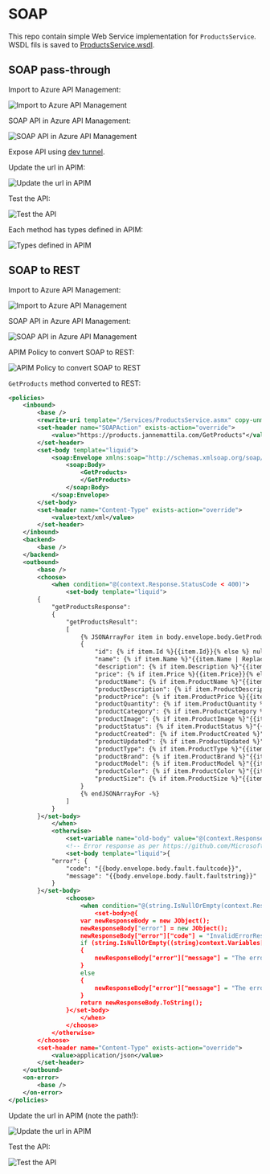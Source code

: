 # SOAP

This repo contain simple Web Service implementation for `ProductsService`.
WSDL fils is saved to [ProductsService.wsdl](./ProductsService.wsdl).

## SOAP pass-through

Import to Azure API Management:

![Import to Azure API Management](./images/apim-soap1.png)

SOAP API in Azure API Management:

![SOAP API in Azure API Management](./images/apim-soap2.png)

Expose API using [dev tunnel](https://learn.microsoft.com/en-us/azure/developer/dev-tunnels/get-started?tabs=windows).

Update the url in APIM:

![Update the url in APIM](./images/apim-soap3.png)

Test the API:

![Test the API](./images/apim-soap4.png)

Each method has types defined in APIM:

![Types defined in APIM](./images/apim-soap5.png)

## SOAP to REST

Import to Azure API Management:

![Import to Azure API Management](./images/apim-soap6.png)

SOAP API in Azure API Management:

![SOAP API in Azure API Management](./images/apim-soap7.png)

APIM Policy to convert SOAP to REST:

![APIM Policy to convert SOAP to REST](./images/apim-soap8.png)

`GetProducts` method converted to REST:

```xml
<policies>
    <inbound>
        <base />
        <rewrite-uri template="/Services/ProductsService.asmx" copy-unmatched-params="false" />
        <set-header name="SOAPAction" exists-action="override">
            <value>"https://products.jannemattila.com/GetProducts"</value>
        </set-header>
        <set-body template="liquid">
			<soap:Envelope xmlns:soap="http://schemas.xmlsoap.org/soap/envelope/" xmlns="https://products.jannemattila.com/" xmlns:xsi="http://www.w3.org/2001/XMLSchema-instance">
				<soap:Body>
					<GetProducts>
					</GetProducts>
				</soap:Body>
			</soap:Envelope>
		</set-body>
        <set-header name="Content-Type" exists-action="override">
            <value>text/xml</value>
        </set-header>
    </inbound>
    <backend>
        <base />
    </backend>
    <outbound>
        <base />
        <choose>
            <when condition="@(context.Response.StatusCode < 400)">
                <set-body template="liquid">
        {
            "getProductsResponse": 
            {
                "getProductsResult": 
                [
                    {% JSONArrayFor item in body.envelope.body.GetProductsResponse.GetProductsResult -%}
                    {
                        "id": {% if item.Id %}{{item.Id}}{% else %} null {% endif %},
                        "name": {% if item.Name %}"{{item.Name | Replace: '\r', '\r' | Replace: '\n', '\n' | Replace: '([^\\](\\\\)*)"', '$1\"'}}"{% else %} null {% endif %},
                        "description": {% if item.Description %}"{{item.Description | Replace: '\r', '\r' | Replace: '\n', '\n' | Replace: '([^\\](\\\\)*)"', '$1\"'}}"{% else %} null {% endif %},
                        "price": {% if item.Price %}{{item.Price}}{% else %} null {% endif %},
                        "productName": {% if item.ProductName %}"{{item.ProductName | Replace: '\r', '\r' | Replace: '\n', '\n' | Replace: '([^\\](\\\\)*)"', '$1\"'}}"{% else %} null {% endif %},
                        "productDescription": {% if item.ProductDescription %}"{{item.ProductDescription | Replace: '\r', '\r' | Replace: '\n', '\n' | Replace: '([^\\](\\\\)*)"', '$1\"'}}"{% else %} null {% endif %},
                        "productPrice": {% if item.ProductPrice %}{{item.ProductPrice}}{% else %} null {% endif %},
                        "productQuantity": {% if item.ProductQuantity %}{{item.ProductQuantity}}{% else %} null {% endif %},
                        "productCategory": {% if item.ProductCategory %}"{{item.ProductCategory | Replace: '\r', '\r' | Replace: '\n', '\n' | Replace: '([^\\](\\\\)*)"', '$1\"'}}"{% else %} null {% endif %},
                        "productImage": {% if item.ProductImage %}"{{item.ProductImage | Replace: '\r', '\r' | Replace: '\n', '\n' | Replace: '([^\\](\\\\)*)"', '$1\"'}}"{% else %} null {% endif %},
                        "productStatus": {% if item.ProductStatus %}"{{item.ProductStatus | Replace: '\r', '\r' | Replace: '\n', '\n' | Replace: '([^\\](\\\\)*)"', '$1\"'}}"{% else %} null {% endif %},
                        "productCreated": {% if item.ProductCreated %}"{{item.ProductCreated | Replace: '\r', '\r' | Replace: '\n', '\n' | Replace: '([^\\](\\\\)*)"', '$1\"'}}"{% else %} null {% endif %},
                        "productUpdated": {% if item.ProductUpdated %}"{{item.ProductUpdated | Replace: '\r', '\r' | Replace: '\n', '\n' | Replace: '([^\\](\\\\)*)"', '$1\"'}}"{% else %} null {% endif %},
                        "productType": {% if item.ProductType %}"{{item.ProductType | Replace: '\r', '\r' | Replace: '\n', '\n' | Replace: '([^\\](\\\\)*)"', '$1\"'}}"{% else %} null {% endif %},
                        "productBrand": {% if item.ProductBrand %}"{{item.ProductBrand | Replace: '\r', '\r' | Replace: '\n', '\n' | Replace: '([^\\](\\\\)*)"', '$1\"'}}"{% else %} null {% endif %},
                        "productModel": {% if item.ProductModel %}"{{item.ProductModel | Replace: '\r', '\r' | Replace: '\n', '\n' | Replace: '([^\\](\\\\)*)"', '$1\"'}}"{% else %} null {% endif %},
                        "productColor": {% if item.ProductColor %}"{{item.ProductColor | Replace: '\r', '\r' | Replace: '\n', '\n' | Replace: '([^\\](\\\\)*)"', '$1\"'}}"{% else %} null {% endif %},
                        "productSize": {% if item.ProductSize %}"{{item.ProductSize | Replace: '\r', '\r' | Replace: '\n', '\n' | Replace: '([^\\](\\\\)*)"', '$1\"'}}"{% else %} null {% endif %}
                    }
                    {% endJSONArrayFor -%}
                ]
            }
        }</set-body>
            </when>
            <otherwise>
                <set-variable name="old-body" value="@(context.Response.Body.As<string>(preserveContent: true))" />
                <!-- Error response as per https://github.com/Microsoft/api-guidelines/blob/master/Guidelines.md#7102-error-condition-responses -->
                <set-body template="liquid">{
            "error": {
                "code": "{{body.envelope.body.fault.faultcode}}",
                "message": "{{body.envelope.body.fault.faultstring}}"
            }
        }</set-body>
                <choose>
                    <when condition="@(string.IsNullOrEmpty(context.Response.Body.As<JObject>(preserveContent: true)["error"]["code"].ToString()) && string.IsNullOrEmpty(context.Response.Body.As<JObject>(preserveContent: true)["error"]["message"].ToString()))">
                        <set-body>@{
                    var newResponseBody = new JObject();
                    newResponseBody["error"] = new JObject();
                    newResponseBody["error"]["code"] = "InvalidErrorResponseBody";
                    if (string.IsNullOrEmpty((string)context.Variables["old-body"]))
                    {
                        newResponseBody["error"]["message"] = "The error response body was not a valid SOAP error response. The response body was empty.";
                    }
                    else
                    {
                        newResponseBody["error"]["message"] = "The error response body was not a valid SOAP error response. The response body was: '" + context.Variables["old-body"] + "'.";
                    }
                    return newResponseBody.ToString();
                }</set-body>
                    </when>
                </choose>
            </otherwise>
        </choose>
        <set-header name="Content-Type" exists-action="override">
            <value>application/json</value>
        </set-header>
    </outbound>
    <on-error>
        <base />
    </on-error>
</policies>
```

Update the url in APIM (note the path!):

![Update the url in APIM](./images/apim-soap9.png)

Test the API:

![Test the API](./images/apim-soap10.png)
